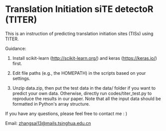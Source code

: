 # Translation Initiation siTE detectoR (TITER)
This is an instruction of predicting translation initiation sites (TISs) using TITER.

Guidance:

1. Install scikit-learn (http://scikit-learn.org/) and keras (https://keras.io/) first.

2. Edit file paths (e.g., the HOMEPATH) in the scripts based on your settings.

3. Unzip data.zip, then put the test data in the data/ folder if you want to predict your own data. Otherwise, directly run codes/titer_test.py to reproduce the results in our paper. Note that all the input data should be formatted in Python's array structure.

If you have any questions, please feel free to contact me : )

Email: zhangsai13@mails.tsinghua.edu.cn
